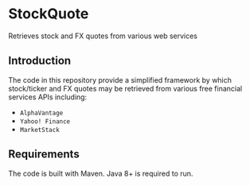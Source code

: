 # StockQuote
Retrieves stock and FX quotes from various web services

## Introduction

The code in this repository provide a simplified framework by which stock/ticker and FX quotes may be retrieved from various free financial services APIs including: 

* ``AlphaVantage``
* ``Yahoo! Finance`` 
* ``MarketStack``

## Requirements

The code is built with Maven. Java 8+ is required to run.
